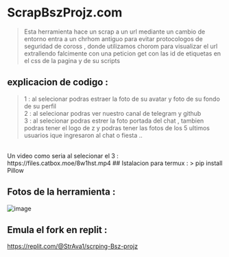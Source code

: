 # ScrapBszProjz.com
> Esta herramienta hace un scrap a un url mediante un cambio de entorno entra a un chrhom antiguo para evitar protocologos de seguridad de coross , donde utilizamos chorom para visualizar el url extrallendo falcimente con una peticion get con las id de etiquetas en el css de la pagina y de su scripts
## explicacion de codigo :
> 1 : al selecionar podras estraer la foto de su avatar y foto de su fondo de su perfil
> <br>
> 2 : al selecionar podras ver nuestro canal de telegram y github
> <br>
> 3 : al selecionar podras estrer la foto portada del chat , tambien podras tener el logo de z y podras tener las fotos de los 5 ultimos usuarios ique ingresaron al chat o fiesta ..
<br>
Un video como seria al selecionar el 3 : https://files.catbox.moe/8w1hst.mp4
## Istalacion para termux :
 > pip install Pillow

 ## Fotos de la herramienta :
![image](https://github.com/AvastrOficial/ScrapBszProjz.com/assets/91764815/9570e674-e2e7-4767-9870-8ba6caa57dab)

## Emula el fork en replit :
https://replit.com/@StrAva1/scrping-Bsz-projz
